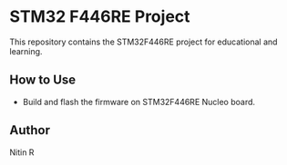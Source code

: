 # STM32 F446RE Project

This repository contains the STM32F446RE project for educational and learning.

## How to Use

- Build and flash the firmware on STM32F446RE Nucleo board.

## Author

Nitin R
